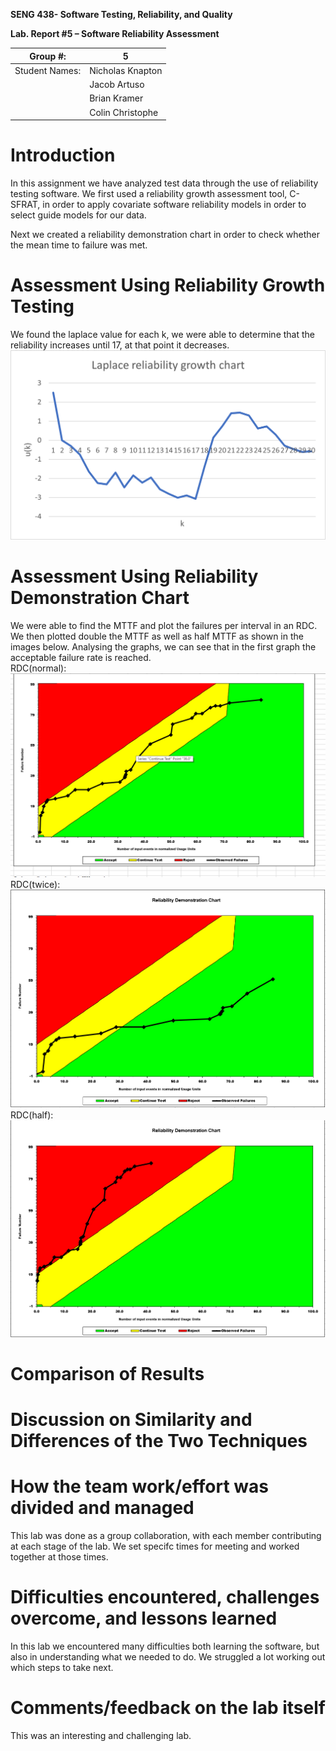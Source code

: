 **SENG 438- Software Testing, Reliability, and Quality**

**Lab. Report \#5 – Software Reliability Assessment**

| Group \#:      |  5  |
| -------------- | --- |
| Student Names: |  Nicholas Knapton   |
|                |  Jacob Artuso   |
|                |  Brian Kramer  |
|                |  Colin Christophe   |

# Introduction
In this assignment we have analyzed test data through the use of reliability testing software. We first used a reliability growth assessment tool, C-SFRAT, in order to apply covariate software reliability models in order to select guide models for our data.

Next we created a reliability demonstration chart in order to check whether the mean time to failure was met.
# 

# Assessment Using Reliability Growth Testing 
We found the laplace value for each k, we were able to determine that the reliability increases until 17, at that point it decreases.
<img src='./Picture1.png'/>


# Assessment Using Reliability Demonstration Chart 
We were able to find the MTTF and plot the failures per interval in an RDC. We then plotted double the MTTF as well as half MTTF as shown in the images below. Analysing the graphs, we can see that in the first graph the acceptable failure rate is reached.<br />RDC(normal):
<img src='./RDC1.png'/>
RDC(twice):
<img src='./RDCTwice.png'/>
RDC(half):
<img src='./RDCHalf.png'/>
# 

# Comparison of Results

# Discussion on Similarity and Differences of the Two Techniques

# How the team work/effort was divided and managed
This lab was done as a group collaboration, with each member contributing at each stage of the lab. We set specifc times for meeting and worked together at those times.
# 

# Difficulties encountered, challenges overcome, and lessons learned
In this lab we encountered many difficulties both learning the software, but also in understanding what we needed to do. We struggled a lot working out which steps to take next.

# Comments/feedback on the lab itself
This was an interesting and challenging lab.
